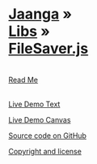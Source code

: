 [Jaanga](../../index.html ) &raquo;<br>[Libs]( ../index.html ) &raquo;<br>[FileSaver.js]( ./index.html )
===
<br>

<div id=rm >
	<a href=JavaScript:displayMD("#readme.md#rm"); >Read Me</a>
</div>
<br>

<i class="fa fa-external-link"></i> [Live Demo Text]( ./file-saver.html ) 

<i class="fa fa-external-link"></i> [Live Demo Canvas]( ./save-canvas-to-png.html ) 

<i class="fa fa-github"></i> [Source code on GitHub]( https://github.com/jaanga/libs/tree/gh-pages/fs/ )  

<i class="fa fa-copy"></i> [Copyright and license]( https://github.com/jaanga/jaanga.github.io/blob/master/jaanga-copyright-and-mit-license.md )
<br>


